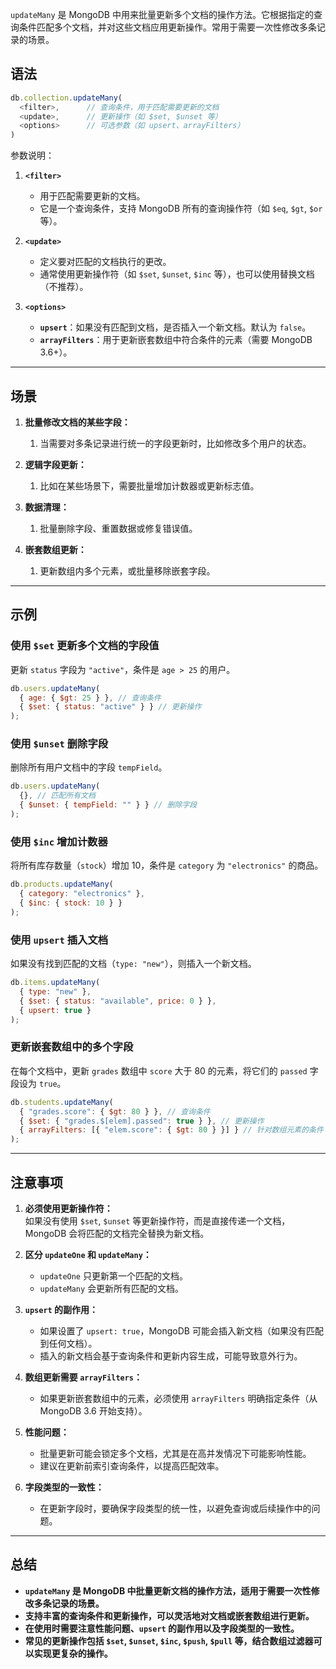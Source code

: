 `updateMany` 是 MongoDB 中用来批量更新多个文档的操作方法。它根据指定的查询条件匹配多个文档，并对这些文档应用更新操作。常用于需要一次性修改多条记录的场景。
## 语法

```javascript
db.collection.updateMany(
  <filter>,      // 查询条件，用于匹配需要更新的文档
  <update>,      // 更新操作（如 $set, $unset 等）
  <options>      // 可选参数（如 upsert、arrayFilters）
)
```

参数说明：

1. **`<filter>`**
    
    - 用于匹配需要更新的文档。
    - 它是一个查询条件，支持 MongoDB 所有的查询操作符（如 `$eq`, `$gt`, `$or` 等）。
    
1. **`<update>`**
    
    - 定义要对匹配的文档执行的更改。
    - 通常使用更新操作符（如 `$set`, `$unset`, `$inc` 等），也可以使用替换文档（不推荐）。
    
1. **`<options>`**
    
    - **`upsert`**：如果没有匹配到文档，是否插入一个新文档。默认为 `false`。
    - **`arrayFilters`**：用于更新嵌套数组中符合条件的元素（需要 MongoDB 3.6+）。

---
## 场景

1. **批量修改文档的某些字段：**  
    1. 当需要对多条记录进行统一的字段更新时，比如修改多个用户的状态。
    
2. **逻辑字段更新：**  
    1. 比如在某些场景下，需要批量增加计数器或更新标志值。
    
3. **数据清理：**  
    1. 批量删除字段、重置数据或修复错误值。
    
4. **嵌套数组更新：**  
    1. 更新数组内多个元素，或批量移除嵌套字段。

---
## 示例

### 使用 `$set` 更新多个文档的字段值

更新 `status` 字段为 `"active"`，条件是 `age > 25` 的用户。

```javascript
db.users.updateMany(
  { age: { $gt: 25 } }, // 查询条件
  { $set: { status: "active" } } // 更新操作
);
```

### 使用 `$unset` 删除字段

删除所有用户文档中的字段 `tempField`。

```javascript
db.users.updateMany(
  {}, // 匹配所有文档
  { $unset: { tempField: "" } } // 删除字段
);
```

### 使用 `$inc` 增加计数器

将所有库存数量（`stock`）增加 10，条件是 `category` 为 `"electronics"` 的商品。

```javascript
db.products.updateMany(
  { category: "electronics" },
  { $inc: { stock: 10 } }
);
```

### 使用 `upsert` 插入文档

如果没有找到匹配的文档（`type: "new"`），则插入一个新文档。

```javascript
db.items.updateMany(
  { type: "new" },
  { $set: { status: "available", price: 0 } },
  { upsert: true }
);
```

### 更新嵌套数组中的多个字段

在每个文档中，更新 `grades` 数组中 `score` 大于 80 的元素，将它们的 `passed` 字段设为 `true`。

```javascript
db.students.updateMany(
  { "grades.score": { $gt: 80 } }, // 查询条件
  { $set: { "grades.$[elem].passed": true } }, // 更新操作
  { arrayFilters: [{ "elem.score": { $gt: 80 } }] } // 针对数组元素的条件
);
```

---
## 注意事项

1. **必须使用更新操作符：**  
    如果没有使用 `$set`, `$unset` 等更新操作符，而是直接传递一个文档，MongoDB 会将匹配的文档完全替换为新文档。
    
2. **区分 `updateOne` 和 `updateMany`：**
    
    - `updateOne` 只更新第一个匹配的文档。
    - `updateMany` 会更新所有匹配的文档。
3. **`upsert` 的副作用：**
    
    - 如果设置了 `upsert: true`，MongoDB 可能会插入新文档（如果没有匹配到任何文档）。
    - 插入的新文档会基于查询条件和更新内容生成，可能导致意外行为。
4. **数组更新需要 `arrayFilters`：**
    
    - 如果更新嵌套数组中的元素，必须使用 `arrayFilters` 明确指定条件（从 MongoDB 3.6 开始支持）。
5. **性能问题：**
    
    - 批量更新可能会锁定多个文档，尤其是在高并发情况下可能影响性能。
    - 建议在更新前索引查询条件，以提高匹配效率。
6. **字段类型的一致性：**
    
    - 在更新字段时，要确保字段类型的统一性，以避免查询或后续操作中的问题。

---
## 总结

- **`updateMany` 是 MongoDB 中批量更新文档的操作方法，适用于需要一次性修改多条记录的场景。**
- **支持丰富的查询条件和更新操作，可以灵活地对文档或嵌套数组进行更新。**
- **在使用时需要注意性能问题、`upsert` 的副作用以及字段类型的一致性。**
- **常见的更新操作包括 `$set`, `$unset`, `$inc`, `$push`, `$pull` 等，结合数组过滤器可以实现更复杂的操作。**